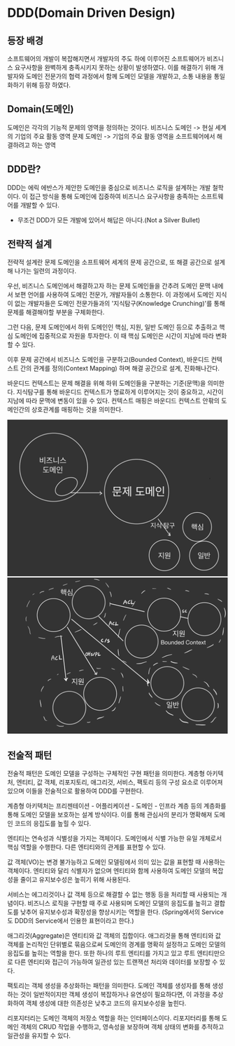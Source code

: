 # DDD(Domain Driven Design)

## 등장 배경

소프트웨어의 개발이 복잡해지면서 개발자의 주도 하에 이루어진 소프트웨어가 비즈니스 요구사항을 완벽하게 충족시키지 못하는 상황이 발생하였다. 이를 해결하기 위해 개발자와 도메인 전문가의 협력 과정에서 함께 도메인 모델을 개발하고, 소통 내용을 통일화하기 위해 등장 하였다.

## Domain(도메인)

도메인은 각각의 기능적 문제의 영역을 정의하는 것이다. 비즈니스 도메인 -> 현실 세계의 기업의 주요 활동 영역 문제 도메인 -> 기업의 주요 활동 영역을 소프트웨어에서 해결하려고 하는 영역

## DDD란?

DDD는 에릭 에반스가 제안한 도메인을 중심으로 비즈니스 로직을 설계하는 개발 철학이다. 이 접근 방식을 통해 도메인에 집중하여 비즈니스 요구사항을 충족하는 소프트웨어를 개발할 수 있다.

* 무조건 DDD가 모든 개발에 있어서 해답은 아니다.(Not a Silver Bullet)

## 전략적 설계

전략적 설계란 문제 도메인을 소프트웨어 세계의 문제 공간으로, 또 해결 공간으로 설계해 나가는 일련의 과정이다.

우선, 비즈니스 도메인에서 해결하고자 하는 문제 도메인들을 간추려 도메인 문맥 내에서 보편 언어를 사용하여 도메인 전문가, 개발자들이 소통한다. 이 과정에서 도메인 지식이 없는 개발자들은 도메인 전문가들과의 '지식탐구(Knowledge Crunching)'를 통해 문제를 해결해야할 부분을 구체화한다.

그런 다음, 문제 도메인에서 하위 도메인인 핵심, 지원, 일반 도메인 등으로 추출하고 핵심 도메인에 집중적으로 자원을 투자한다. 이 때 핵심 도메인은 시간이 지남에 따라 변화할 수 있다.

이후 문제 공간에서 비즈니스 도메인을 구분하고(Bounded Context), 바운디드 컨텍스트 간의 관계를 정의(Context Mapping) 하며 해결 공간으로 설계, 진화해나간다.

바운디드 컨텍스트는 문제 해결을 위해 하위 도메인들을 구분하는 기준(문맥)을 의미한다. 지식탐구를 통해 바운디드 컨텍스트가 명료하게 이루어지는 것이 중요하고, 시간이 지남에 따라 문맥에 변동이 있을 수 있다. 컨텍스트 매핑은 바운디드 컨텍스트 안팎의 도메인간의 상호관계를 매핑하는 것을 의미한다.

![](<../.gitbook/assets/tcpip-7 3.jpg>)![](../.gitbook/assets/tcpip-8.jpg)



## 전술적 패턴

전술적 패턴은 도메인 모델을 구성하는 구체적인 구현 패턴을 의미한다. 계층형 아키텍처, 엔티티, 값 객체, 리포지토리, 애그리것, 서비스, 팩토리 등의 구성 요소로 이루어져 있으며 이들을 전술적으로 활용하여 DDD를 구현한다.

계층형 아키텍처는 프리젠테이션 - 어플리케이션 - 도메인 - 인프라 계층 등의 계층화를 통해 도메인 모델을 보호하는 설계 방식이다. 이를 통해 관심사의 분리가 명확해져 도메인 코드의 응집도를 높힐 수 있다.

엔티티는 연속성과 식별성을 가지는 객체이다. 도메인에서 식별 가능한 유일 개체로서 핵심 역할을 수행한다. 다른 엔티티와의 관계를 표현할 수 있다.

값 객체(VO)는 변경 불가능하고 도메인 모델링에서 의미 있는 값을 표현할 때 사용하는 객체이다. 엔티티와 달리 식별자가 없으며 엔티티와 함께 사용하여 도메인 모델의 복잡성을 줄이고 유지보수성은 높히기 위해 사용된다.

서비스는 에그리것이나 값 객체 등으로 해결할 수 없는 행동 등을 처리할 때 사용되는 개념이다. 비즈니스 로직을 구현할 때 주로 사용되며 도메인 모델의 응집도를 높히고 결합도를 낮추어 유지보수성과 확장성을 향상시키는 역할을 한다. (Spring에서의 Service도 DDD의 Service에서 인용한 표현이라고 한다.)

애그리것(Aggregate)은 엔티티와 값 객체의 집합이다. 애그리것을 통해 엔티티와 값 객체를 논리적인 단위별로 묶음으로써 도메인의 경계를 명확히 설정하고 도메인 모델의 응집도를 높히는 역할을 한다. 또한 하나의 루트 엔티티를 가지고 있고 루트 엔티티만으로 다른 엔티티와 접근이 가능하여 일관성 있는 트랜잭션 처리와 데이터를 보장할 수 있다.

팩토리는 객체 생성을 추상화하는 패턴을 의미한다. 도메인 객체를 생성자를 통해 생성하는 것이 일반적이지만 객체 생성이 복잡하거나 유연성이 필요하다면, 이 과정을 추상화하여 객체 생성에 대한 의존성은 낮추고 코드의 유지보수성을 높힌다.

리포지터리는 도메인 객체의 저장소 역할을 하는 인터페이스이다. 리포지터리를 통해 도메인 객체의 CRUD 작업을 수행하고, 영속성을 보장하며 객체 상태의 변화를 추적하고 일관성을 유지할 수 있다.
